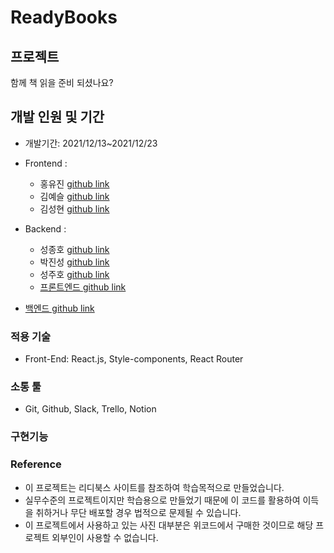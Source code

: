 # ReadyBooks

## 프로젝트

함께 책 읽을 준비 되셨나요?

## 개발 인원 및 기간

- 개발기간: 2021/12/13~2021/12/23

- Frontend :
  - 홍유진 [github link](https://github.com/howyoujini)
  - 김예슬 [github link](https://github.com/99cone)
  - 김성현 [github link](https://github.com/Globalkmaria)
- Backend :
  - 성종호 [github link](https://github.com/SeongJongHo)
  - 박진성 [github link]()
  - 성주호 [github link](https://github.com/Joshua-sung)
    <br/>
  - [프론트엔드 github link](https://github.com/wecode-bootcamp-korea/27-2nd-ReadyBooks-frontend)
- [백엔드 github link](https://github.com/wecode-bootcamp-korea/27-2nd-ReadyBooks-backend)

### 적용 기술

- Front-End: React.js, Style-components, React Router

### 소통 툴

- Git, Github, Slack, Trello, Notion

### 구현기능

### Reference

- 이 프로젝트는 리디북스 사이트를 참조하여 학습목적으로 만들었습니다.
- 실무수준의 프로젝트이지만 학습용으로 만들었기 때문에 이 코드를 활용하여 이득을 취하거나 무단 배포할 경우 법적으로 문제될 수 있습니다.
- 이 프로젝트에서 사용하고 있는 사진 대부분은 위코드에서 구매한 것이므로 해당 프로젝트 외부인이 사용할 수 없습니다.
